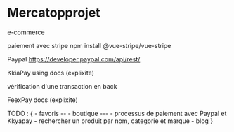# Mercatopprojet
e-commerce

paiement avec stripe
npm install @vue-stripe/vue-stripe

Paypal
https://developer.paypal.com/api/rest/

KkiaPay using docs (explixite)

vérification d'une transaction en back

FeexPay docs (explixite)

TODO : {
    - favoris --
    - boutique ---
    - processus de paiement avec Paypal et Kkyapay
    - rechercher un produit par nom, categorie et marque
    - blog
}